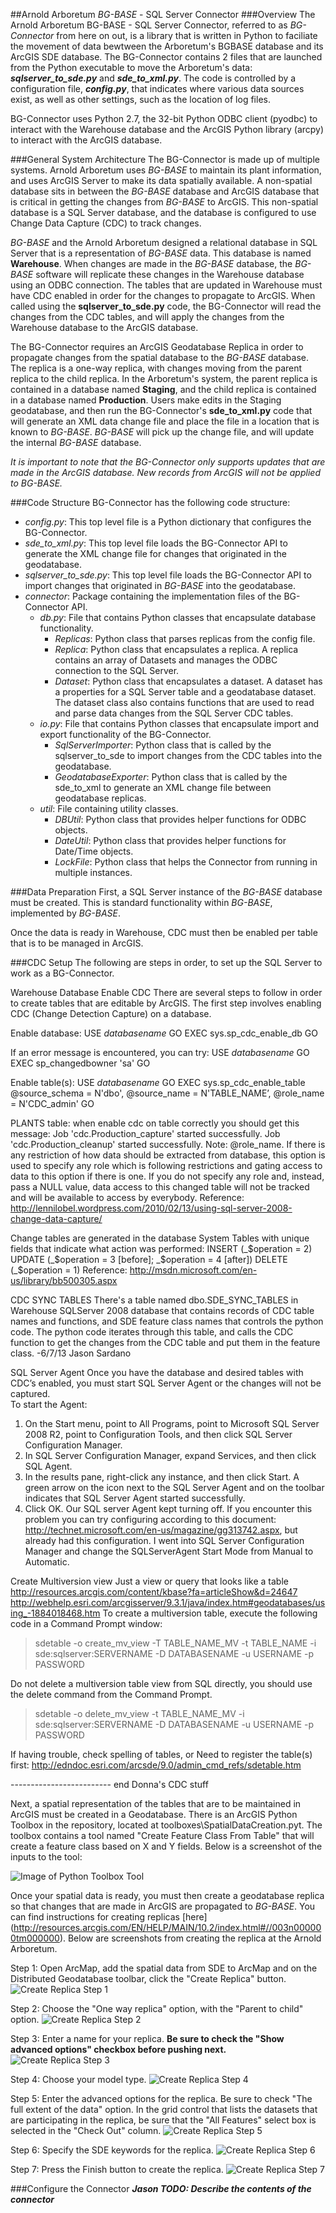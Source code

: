 ##Arnold Arboretum *BG-BASE* - SQL Server Connector
###Overview
The Arnold Arboretum BG-BASE - SQL Server Connector, referred to as *BG-Connector* from here on out, is a library that is written in Python to faciliate the movement of data
bewtween the Arboretum's BGBASE database and its ArcGIS SDE database. The BG-Connector contains 2 files that are launched from the Python executable
to move the Arboretum's data: **_sqlserver_to_sde.py_** and **_sde_to_xml.py_**. The code is controlled by a configuration file, **_config.py_**, that indicates
where various data sources exist, as well as other settings, such as the location of log files.

BG-Connector uses Python 2.7, the 32-bit Python ODBC client (pyodbc) to interact with the Warehouse database and the ArcGIS Python library (arcpy) to interact with the ArcGIS database.

###General System Architecture
The BG-Connector is made up of multiple systems. Arnold Arboretum uses *BG-BASE* to maintain its plant information, and uses ArcGIS Server to make its data spatially available.
A non-spatial database sits in between the *BG-BASE* database and ArcGIS database that is critical in getting the changes from *BG-BASE* to ArcGIS. This non-spatial database
is a SQL Server database, and the database is configured to use Change Data Capture (CDC) to track changes.

*BG-BASE* and the Arnold Arboretum designed a relational database in SQL Server that is a representation of *BG-BASE* data. This database is named **Warehouse**.
When changes are made in the *BG-BASE* database, the *BG-BASE* software will replicate these changes in the Warehouse database using an ODBC connection. The tables
that are updated in Warehouse must have CDC enabled in order for the changes to propagate to ArcGIS. When called using the **sqlserver_to_sde.py** code,
the BG-Connector will read the changes from the CDC tables, and will apply the changes from the Warehouse database to the ArcGIS database.

The BG-Connector requires an ArcGIS Geodatabase Replica in order to propagate changes from the spatial database to the *BG-BASE* database. The replica is a one-way
replica, with changes moving from the parent replica to the child replica. In the Arboretum's system, the parent replica is contained in a database named **Staging**,
and the child replica is contained in a database named **Production**. Users make edits in the Staging geodatabase, and then run the BG-Connector's **sde_to_xml.py**
code that will generate an XML data change file and place the file in a location that is known to *BG-BASE*. *BG-BASE* will pick up the change file, and will update
the internal *BG-BASE* database.

*It is important to note that the BG-Connector only supports updates that are made in the ArcGIS database. New records from ArcGIS will not be applied to BG-BASE.*

###Code Structure
BG-Connector has the following code structure:

* *config.py*: This top level file is a Python dictionary that configures the BG-Connector.
* *sde_to_xml.py*: This top level file loads the BG-Connector API to generate the XML change file for changes that originated in the geodatabase.
* *sqlserver_to_sde.py*: This top level file loads the BG-Connector API to import changes that originated in *BG-BASE* into the geodatabase.
* *connector*: Package containing the implementation files of the BG-Connector API.
	* *db.py*: File that contains Python classes that encapsulate database functionality.
		* *Replicas*: Python class that parses replicas from the config file.
		* *Replica*: Python class that encapsulates a replica. A replica contains an array of Datasets and manages the ODBC connection to the SQL Server.
		* *Dataset*: Python class that encapsulates a dataset. A dataset has a properties for a SQL Server table and a geodatabase dataset. The dataset class also contains functions that are used to read and parse data changes from the SQL Server CDC tables.
	* *io.py*: File that contains Python classes that encapsulate import and export functionality of the BG-Connector.
		* *SqlServerImporter*: Python class that is called by the sqlserver_to_sde to import changes from the CDC tables into the geodatabase.
		* *GeodatabaseExporter*: Python class that is called by the sde_to_xml to generate an XML change file between geodatabase replicas.
	* *util*: File containing utility classes.
		* *DBUtil*: Python class that provides helper functions for ODBC objects.
		* *DateUtil*: Python class that provides helper functions for Date/Time objects.
		* *LockFile*: Python class that helps the Connector from running in multiple instances.

###Data Preparation
First, a SQL Server instance of the *BG-BASE* database must be created. This is standard functionality within *BG-BASE*, implemented by *BG-BASE*.

Once the data is ready in Warehouse, CDC must then be enabled per table that is to be managed in ArcGIS. 

###CDC Setup
The following are steps in order, to set up the SQL Server to work as a BG-Connector.

Warehouse Database Enable CDC
There are several steps to follow in order to create tables that are editable by ArcGIS. The first step involves enabling CDC (Change Detection Capture) on a database.

Enable database:
USE *databasename*
GO 
EXEC sys.sp_cdc_enable_db 
GO

If an error message is encountered, you can try:
USE *databasename*
GO 
EXEC sp_changedbowner 'sa' 
GO

Enable table(s):
USE *databasename*
GO
EXEC sys.sp_cdc_enable_table
@source_schema = N'dbo',
@source_name = N'TABLE_NAME’,
@role_name = N'CDC_admin'
GO

PLANTS table:  when enable cdc on table correctly you should get this message:
Job 'cdc.Production_capture' started successfully.
Job 'cdc.Production_cleanup' started successfully.
Note: @role_name. If there is any restriction of how data should be extracted from database, this option is used to specify any role which is following restrictions and gating access to data to this option if there is one. If you do not specify any role and, instead, pass a NULL value, data access to this changed table will not be tracked and will be available to access by everybody.
Reference: http://lennilobel.wordpress.com/2010/02/13/using-sql-server-2008-change-data-capture/

Change tables are generated in the database System Tables with unique fields that indicate what action was performed:
INSERT (_$operation = 2)
UPDATE (_$operation = 3 [before]; _$operation = 4 [after])
DELETE (_$operation = 1)
Reference: http://msdn.microsoft.com/en-us/library/bb500305.aspx

CDC SYNC TABLES
There's a table named dbo.SDE_SYNC_TABLES in Warehouse SQLServer 2008 database that contains records of CDC table names and functions, and SDE feature class names that controls the python code. The python code iterates through this table, and calls the CDC function to get the changes from the CDC table and put them in the feature class. -6/7/13 Jason Sardano

SQL Server Agent
Once you have the database and desired tables with CDC’s enabled, you must start SQL Server Agent or the changes will not be captured.  
To start the Agent: 
1.	On the Start menu, point to All Programs, point to Microsoft SQL Server 2008 R2, point to Configuration Tools, and then click SQL Server Configuration Manager.
2.	In SQL Server Configuration Manager, expand Services, and then click SQL Agent.
3.	In the results pane, right-click any instance, and then click Start. A green arrow on the icon next to the SQL Server Agent and on the toolbar indicates that SQL Server Agent started successfully.
4.	Click OK.
Our SQL server Agent kept turning off. If you encounter this problem you can try configuring according to this document: http://technet.microsoft.com/en-us/magazine/gg313742.aspx, but already had this configuration. I went into SQL Server Configuration Manager and change the SQLServerAgent Start Mode from Manual to Automatic.

Create Multiversion view 
Just a view or query that looks like a table
http://resources.arcgis.com/content/kbase?fa=articleShow&d=24647
http://webhelp.esri.com/arcgisserver/9.3.1/java/index.htm#geodatabases/using_-1884018468.htm
To create a multiversion table, execute the following code in a Command Prompt window:

>sdetable -o create_mv_view -T TABLE_NAME_MV -t TABLE_NAME -i sde:sqlserver:SERVERNAME -D DATABASENAME -u USERNAME -p PASSWORD

Do not delete a multiversion table view from SQL directly, you should use the delete command from the Command Prompt.

>sdetable -o delete_mv_view -t TABLE_NAME_MV -i sde:sqlserver:SERVERNAME -D DATABASENAME -u USERNAME -p PASSWORD

If having trouble, check spelling of tables, or Need to register the table(s) first: http://edndoc.esri.com/arcsde/9.0/admin_cmd_refs/sdetable.htm

------------------------- end Donna's CDC stuff

Next, a spatial representation of the tables that are to be maintained in ArcGIS must be created in a Geodatabase. There is an ArcGIS Python Toolbox in the repository,
located at toolboxes\SpatialDataCreation.pyt. The toolbox contains a tool named "Create Feature Class From Table" that will create a feature class based on X and Y fields.
Below is a screenshot of the inputs to the tool:

![Image of Python Toolbox Tool](doc/CreateFeatureClassFromTable.png)

Once your spatial data is ready, you must then create a geodatabase replica so that changes that are made in ArcGIS are propagated to *BG-BASE*. You can find instructions for creating
replicas [here] (http://resources.arcgis.com/EN/HELP/MAIN/10.2/index.html#//003n000000tm000000). Below are screenshots from creating the replica at the Arnold Arboretum.

Step 1: Open ArcMap, add the spatial data from SDE to ArcMap and on the Distributed Geodatabase toolbar, click the "Create Replica" button.
![Create Replica Step 1](doc/CreateReplicaStep1.png)

Step 2: Choose the "One way replica" option, with the "Parent to child" option.
![Create Replica Step 2](doc/CreateReplicaStep2.png)

Step 3: Enter a name for your replica. **Be sure to check the "Show advanced options" checkbox before pushing next.**
![Create Replica Step 3](doc/CreateReplicaStep3.png)

Step 4: Choose your model type.
![Create Replica Step 4](doc/CreateReplicaStep4.png)

Step 5: Enter the advanced options for the replica. Be sure to check "The full extent of the data" option. In the grid control that lists the datasets that are
participating in the replica, be sure that the "All Features" select box is selected in the "Check Out" column.
![Create Replica Step 5](doc/CreateReplicaStep5.png)

Step 6: Specify the SDE keywords for the replica.
![Create Replica Step 6](doc/CreateReplicaStep6.png)

Step 7: Press the Finish button to create the replica.
![Create Replica Step 7](doc/CreateReplicaStep7.png)

###Configure the Connector
**_Jason TODO: Describe the contents of the connector_**
